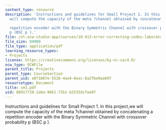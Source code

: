 ```yaml
---
content_type: resource
description: 'Instructions and guidelines for Small Project 1. In this project,we
  will compute the capacity of the meta ?channel obtained by concatenating a

  repetition encoder with the Binary Symmetric Channel with crossover probability
  p (BSC p ).'
file: /ol-ocw-studio-app/courses/18-413-error-correcting-codes-laboratory-spring-2004/809177282a6a966172b1b2535dcfee07_sm1.pdf
file_size: 84989
file_type: application/pdf
learning_resource_types:
- Projects
license: https://creativecommons.org/licenses/by-nc-sa/4.0/
ocw_type: OCWFile
parent_title: Projects
parent_type: CourseSection
parent_uid: a071807e-5528-4ae4-6eac-8a2fbe0aa69f
resourcetype: Document
title: sm1.pdf
uid: 80917728-2a6a-9661-72b1-b2535dcfee07
---
```

Instructions and guidelines for Small Project 1. In this project,we will compute the capacity of the meta ?channel obtained by concatenating a
repetition encoder with the Binary Symmetric Channel with crossover probability p (BSC p ).